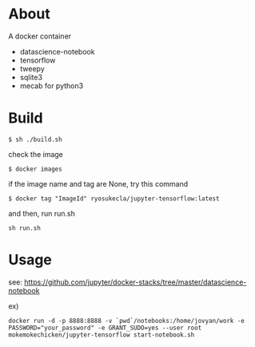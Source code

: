 About
=====

A docker container
- datascience-notebook
- tensorflow
- tweepy
- sqlite3
- mecab for python3

Build
========

```
$ sh ./build.sh
```
check the image

```
$ docker images
```

if the image name and tag are None,
try this command

```
$ docker tag "ImageId" ryosukecla/jupyter-tensorflow:latest
```

and then, run run.sh

```
sh run.sh
```


Usage
=========

see: https://github.com/jupyter/docker-stacks/tree/master/datascience-notebook

ex)

```
docker run -d -p 8888:8888 -v `pwd`/notebooks:/home/jovyan/work -e PASSWORD="your_password" -e GRANT_SUDO=yes --user root mokemokechicken/jupyter-tensorflow start-notebook.sh
```

